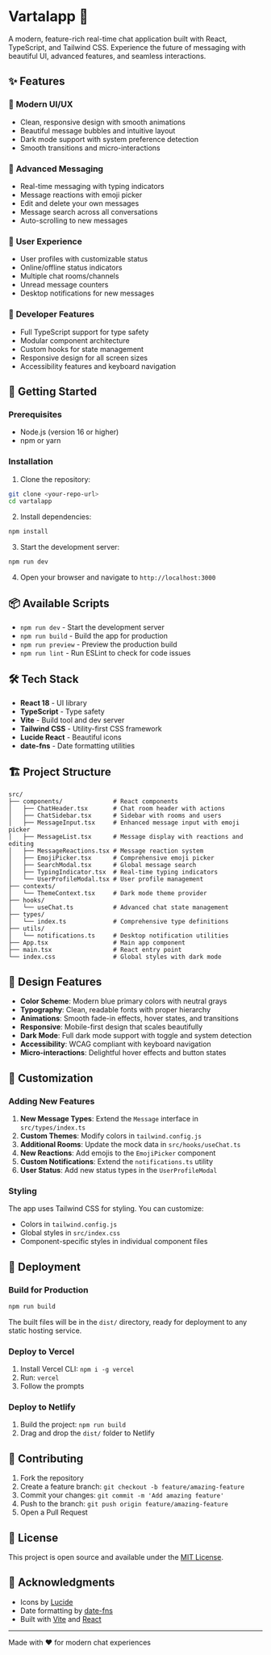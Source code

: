 # Vartalapp 💬

A modern, feature-rich real-time chat application built with React, TypeScript, and Tailwind CSS. Experience the future of messaging with beautiful UI, advanced features, and seamless interactions.

## ✨ Features

### 🎨 **Modern UI/UX**
- Clean, responsive design with smooth animations
- Beautiful message bubbles and intuitive layout
- Dark mode support with system preference detection
- Smooth transitions and micro-interactions

### 💬 **Advanced Messaging**
- Real-time messaging with typing indicators
- Message reactions with emoji picker
- Edit and delete your own messages
- Message search across all conversations
- Auto-scrolling to new messages

### 👥 **User Experience**
- User profiles with customizable status
- Online/offline status indicators
- Multiple chat rooms/channels
- Unread message counters
- Desktop notifications for new messages

### 🔧 **Developer Features**
- Full TypeScript support for type safety
- Modular component architecture
- Custom hooks for state management
- Responsive design for all screen sizes
- Accessibility features and keyboard navigation

## 🚀 Getting Started

### Prerequisites

- Node.js (version 16 or higher)
- npm or yarn

### Installation

1. Clone the repository:
```bash
git clone <your-repo-url>
cd vartalapp
```

2. Install dependencies:
```bash
npm install
```

3. Start the development server:
```bash
npm run dev
```

4. Open your browser and navigate to `http://localhost:3000`

## 📦 Available Scripts

- `npm run dev` - Start the development server
- `npm run build` - Build the app for production
- `npm run preview` - Preview the production build
- `npm run lint` - Run ESLint to check for code issues

## 🛠️ Tech Stack

- **React 18** - UI library
- **TypeScript** - Type safety
- **Vite** - Build tool and dev server
- **Tailwind CSS** - Utility-first CSS framework
- **Lucide React** - Beautiful icons
- **date-fns** - Date formatting utilities

## 🏗️ Project Structure

```
src/
├── components/              # React components
│   ├── ChatHeader.tsx       # Chat room header with actions
│   ├── ChatSidebar.tsx      # Sidebar with rooms and users
│   ├── MessageInput.tsx     # Enhanced message input with emoji picker
│   ├── MessageList.tsx      # Message display with reactions and editing
│   ├── MessageReactions.tsx # Message reaction system
│   ├── EmojiPicker.tsx      # Comprehensive emoji picker
│   ├── SearchModal.tsx      # Global message search
│   ├── TypingIndicator.tsx  # Real-time typing indicators
│   └── UserProfileModal.tsx # User profile management
├── contexts/
│   └── ThemeContext.tsx     # Dark mode theme provider
├── hooks/
│   └── useChat.ts           # Advanced chat state management
├── types/
│   └── index.ts             # Comprehensive type definitions
├── utils/
│   └── notifications.ts     # Desktop notification utilities
├── App.tsx                  # Main app component
├── main.tsx                 # React entry point
└── index.css                # Global styles with dark mode
```

## 🎨 Design Features

- **Color Scheme**: Modern blue primary colors with neutral grays
- **Typography**: Clean, readable fonts with proper hierarchy
- **Animations**: Smooth fade-in effects, hover states, and transitions
- **Responsive**: Mobile-first design that scales beautifully
- **Dark Mode**: Full dark mode support with toggle and system detection
- **Accessibility**: WCAG compliant with keyboard navigation
- **Micro-interactions**: Delightful hover effects and button states

## 🔧 Customization

### Adding New Features

1. **New Message Types**: Extend the `Message` interface in `src/types/index.ts`
2. **Custom Themes**: Modify colors in `tailwind.config.js`
3. **Additional Rooms**: Update the mock data in `src/hooks/useChat.ts`
4. **New Reactions**: Add emojis to the `EmojiPicker` component
5. **Custom Notifications**: Extend the `notifications.ts` utility
6. **User Status**: Add new status types in the `UserProfileModal`

### Styling

The app uses Tailwind CSS for styling. You can customize:
- Colors in `tailwind.config.js`
- Global styles in `src/index.css`
- Component-specific styles in individual component files

## 🚀 Deployment

### Build for Production

```bash
npm run build
```

The built files will be in the `dist/` directory, ready for deployment to any static hosting service.

### Deploy to Vercel

1. Install Vercel CLI: `npm i -g vercel`
2. Run: `vercel`
3. Follow the prompts

### Deploy to Netlify

1. Build the project: `npm run build`
2. Drag and drop the `dist/` folder to Netlify

## 🤝 Contributing

1. Fork the repository
2. Create a feature branch: `git checkout -b feature/amazing-feature`
3. Commit your changes: `git commit -m 'Add amazing feature'`
4. Push to the branch: `git push origin feature/amazing-feature`
5. Open a Pull Request

## 📝 License

This project is open source and available under the [MIT License](LICENSE).

## 🙏 Acknowledgments

- Icons by [Lucide](https://lucide.dev/)
- Date formatting by [date-fns](https://date-fns.org/)
- Built with [Vite](https://vitejs.dev/) and [React](https://reactjs.org/)

---

Made with ❤️ for modern chat experiences
